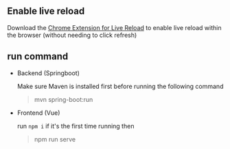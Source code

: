 ## Enable live reload
Download the [Chrome Extension for Live Reload](https://chrome.google.com/webstore/detail/livereload/jnihajbhpnppcggbcgedagnkighmdlei/related?hl=en) to enable live reload within the browser (without needing to click refresh)

## run command
- Backend (Springboot) 

   Make sure Maven is installed first before running the following command
    > mvn spring-boot:run

- Frontend (Vue)
    
    run `npm i` if it's the first time running then
    > npm run serve